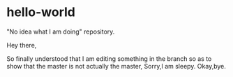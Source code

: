 # hello-world
"No idea what I am doing" repository.

Hey there,

So finally understood that I am editing something in the branch so as to show that the master is not actually the master,
Sorry,I am sleepy.
Okay,bye.

